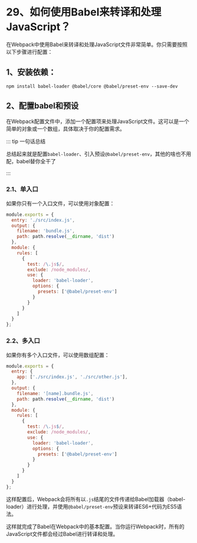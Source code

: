 # 29、如何使用Babel来转译和处理JavaScript？

在Webpack中使用Babel来转译和处理JavaScript文件非常简单。你只需要按照以下步骤进行配置：

## 1、安装依赖：

```
npm install babel-loader @babel/core @babel/preset-env --save-dev
```

## 2、配置babel和预设

在Webpack配置文件中，添加一个配置项来处理JavaScript文件。这可以是一个简单的对象或一个数组，具体取决于你的配置需求。

::: tip 一句话总结

总结起来就是配置`babel-loader`、引入预设`@babel/preset-env`，其他的啥也不用配，babel替你全干了

:::

### 2.1、单入口

如果你只有一个入口文件，可以使用对象配置：

```javascript
module.exports = {
  entry: './src/index.js',
  output: {
    filename: 'bundle.js',
    path: path.resolve(__dirname, 'dist')
  },
  module: {
    rules: [
      {
        test: /\.js$/,
        exclude: /node_modules/,
        use: {
          loader: 'babel-loader',
          options: {
            presets: ['@babel/preset-env']
          }
        }
      }
    ]
  }
};
```

### 2.2、多入口

如果你有多个入口文件，可以使用数组配置：

```javascript
module.exports = {
  entry: {
    app: ['./src/index.js', './src/other.js'],
  },
  output: {
    filename: '[name].bundle.js',
    path: path.resolve(__dirname, 'dist')
  },
  module: {
    rules: [
      {
        test: /\.js$/,
        exclude: /node_modules/,
        use: {
          loader: 'babel-loader',
          options: {
            presets: ['@babel/preset-env']
          }
        }
      }
    ]
  }
};
```

这样配置后，Webpack会将所有以`.js`结尾的文件传递给Babel加载器（babel-loader）进行处理，并使用`@babel/preset-env`预设来转译ES6+代码为ES5语法。

这样就完成了Babel在Webpack中的基本配置。当你运行Webpack时，所有的JavaScript文件都会经过Babel进行转译和处理。
